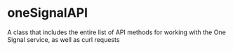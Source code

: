 # oneSignalAPI

A class that includes the entire list of API methods for working with the One Signal service, as well as curl requests
